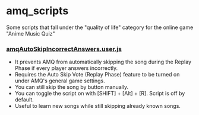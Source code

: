 # amq_scripts

Some scripts that fall under the "quality of life" category for the online game "Anime Music Quiz" 

### [amqAutoSkipIncorrectAnswers.user.js](https://github.com/Onetel2/amq_scripts/blob/main/amqNoAutoSkipIncorrectAnswers)
- It prevents AMQ from automatically skipping the song during the Replay Phase if every player answers incorrectly.
- Requires the Auto Skip Vote (Replay Phase) feature to be turned on under AMQ's general game settings.
- You can still skip the song by button manually.
- You can toggle the script on with [SHIFT] + [Alt] + [R]. Script is off by default.
- Useful to learn new songs while still skipping already known songs.
